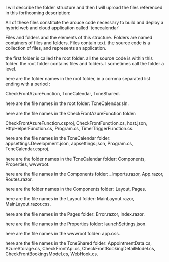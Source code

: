 

I will describe the folder structure and then I will upload the files referenced in this forthcoming description:

All of these files constitute the arouce code necessary to build and deploy a hybrid web and cloud application called 'tcnecalendar'

Files and folders and the elements of this structure.  Folders are named containers of files and folders. Files contain text. the source code is a collection of files, and represents an application.

the first folder is called the root folder. all the source code is within this folder. the root folder contains files and folders.
I sometimes call the folder a level.

here are the folder names in the root folder, in a comma separated list ending with a period :

CheckFrontAzureFunction,
TcneCalendar,
TcneShared.

here are the file names in the root folder:
TcneCalendar.sln.

here are the file names in the CheckFrontAzureFunction folder:

CheckFrontAzureFunction.csproj,
CheckFrontFunction.cs,
host.json,
HttpHelperFunction.cs,
Program.cs,
TimerTriggerFunction.cs.


here are the file names in the TcneCalendar folder:
appsettings.Development.json,
appsettings.json,
Program.cs,
TcneCalendar.csproj.

here are the folder names in the TcneCalendar folder:
Components,
Properties,
wwwroot.

here are the file names in the Components folder:
_Imports.razor,
App.razor,
Routes.razor.

here are the folder names in the Components folder:
Layout,
Pages.


here are the file names in the Layout folder:
MainLayout.razor,
MainLayout.razor.css.

here are the file names in the Pages folder:
Error.razor,
Index.razor.

here are the file names in the Properties folder:
launchSettings.json.

here are the file names in the wwwroot folder:
app.css.

here are the file names in the TcneShared folder:
AppointmentData.cs,
AzureStorage.cs,
CheckFrontApi.cs,
CheckFrontBookingDetailModel.cs,
CheckFrontBookingsModel.cs,
WebHook.cs.